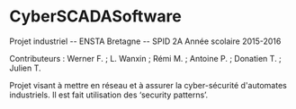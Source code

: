 # CyberSCADASoftware

Projet industriel -- ENSTA Bretagne -- SPID 2A
Année scolaire 2015-2016

Contributeurs : Werner F. ; L. Wanxin ; Rémi M. ; Antoine P. ; Donatien T. ; Julien T.

Projet visant à mettre en réseau et à assurer la cyber-sécurité d'automates industriels.
Il est fait utilisation des ‘security patterns’.
